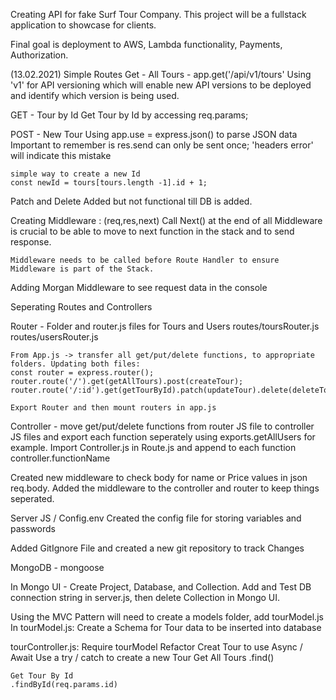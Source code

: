 Creating API for fake Surf Tour Company. This project will be a fullstack application to showcase for clients. 

Final goal is deployment to AWS, Lambda functionality, Payments, Authorization.


(13.02.2021)
Simple Routes
Get - All Tours - app.get('/api/v1/tours'
    Using 'v1' for API versioning which will enable new API versions to be deployed and identify which version is being used.

GET - Tour by Id
    Get Tour by Id by accessing req.params;

POST - New Tour
    Using app.use = express.json() to parse JSON data
    Important to remember is res.send can only be sent once; 'headers error' will indicate this mistake

    simple way to create a new Id 
    const newId = tours[tours.length -1].id + 1;

Patch and Delete Added but not functional till DB is added.

Creating Middleware : (req,res,next)
    Call Next() at the end of all Middleware is crucial to be able to move to next function in the stack and to send response.

    Middleware needs to be called before Route Handler to ensure Middleware is part of the Stack.

Adding Morgan Middleware to see request data in the console

Seperating Routes and Controllers

Router - Folder and router.js files for Tours and Users
routes/toursRouter.js
routes/usersRouter.js

    From App.js -> transfer all get/put/delete functions, to appropriate folders. Updating both files:
    const router = express.router();
    router.route('/').get(getAllTours).post(createTour);
    router.route('/:id').get(getTourById).patch(updateTour).delete(deleteTour);

    Export Router and then mount routers in app.js

Controller - move get/put/delete functions from router JS file to controller JS files and export each function seperately using exports.getAllUsers for example.
    Import Controller.js in Route.js and append to each function controller.functionName

Created new middleware to check body for name or Price values in json req.body. Added the middleware to the controller and router to keep things seperated.

Server JS / Config.env
Created the config file for storing variables and passwords

Added GitIgnore File and created a new git repository to track Changes


MongoDB - mongoose

In Mongo UI - Create Project, Database, and Collection. 
Add and Test DB connection string in server.js, then delete Collection in Mongo UI.

Using the MVC Pattern will need to create a models folder, add tourModel.js
In tourModel.js:
    Create a Schema for Tour data to be inserted into database

tourController.js:
    Require tourModel
    Refactor Creat Tour to use Async / Await
    Use a try / catch to create a new Tour
    Get All Tours
    .find()

    Get Tour By Id
    .findById(req.params.id)
